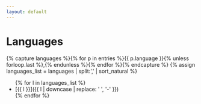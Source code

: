 ```yaml
---
layout: default
---
```

# Languages

{% capture languages %}{% for p in entries %}{{ p.language }}{% unless forloop.last %},{% endunless %}{% endfor %}{% endcapture %}
{% assign languages_list = languages | split:',' | sort_natural %}

<ul>
{% for l in languages_list %}
<li>[{{ l }}]({{ l | downcase | replace: ' ', '-' }})</li>
{% endfor %}
</ul>